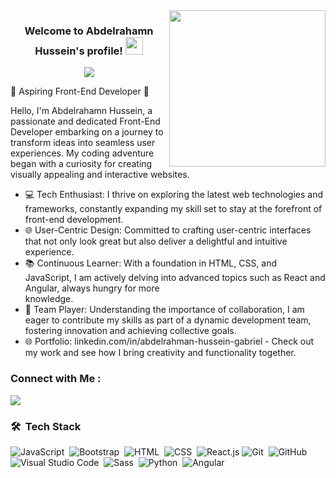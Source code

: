 
<img width="250" align="right" src="https://c.tenor.com/_DOBjnGspYAAAAAM/code-coding.gif">

<h3 align="center">
  Welcome to Abdelrahamn Hussein's profile!
  <img src="https://media.giphy.com/media/hvRJCLFzcasrR4ia7z/giphy.gif" width="28">
</h3>

<!-- Typing SVG by DenverCoder1 - https://github.com/DenverCoder1/readme-typing-svg -->
<p align="center">
  <a href="https://github.com/DenverCoder1/readme-typing-svg"><img src="https://readme-typing-svg.herokuapp.com/?lines=Front-end%20developer;Always%20learning%20new%20things&font=Fira%20Code&center=true&width=440&height=45&color=f75c7e&vCenter=true&size=22"></a>
</p> 

  🚀 Aspiring Front-End Developer 🚀

Hello, I'm Abdelrahamn Hussein, a passionate and dedicated Front-End Developer embarking on a journey to transform ideas into seamless user experiences. My coding adventure began with a curiosity for creating visually appealing and interactive websites.

- 💻 Tech Enthusiast: I thrive on exploring the latest web technologies and frameworks, constantly expanding my skill set to stay at the forefront of front-end development.
- 🌐 User-Centric Design: Committed to crafting user-centric interfaces that not only look great but also deliver a delightful and intuitive experience.
- 📚 Continuous Learner: With a foundation in HTML, CSS, and JavaScript, I am actively delving into advanced topics such as React and Angular, always hungry for more   
  knowledge.
- 🤝 Team Player: Understanding the importance of collaboration, I am eager to contribute my skills as part of a dynamic development team, fostering innovation and 
  achieving collective goals.
- 🌐 Portfolio: linkedin.com/in/abdelrahman-hussein-gabriel - Check out my work and see how I bring creativity and functionality together.

### Connect with Me :

<a href="https://linkedin.com/in/abdelrahman-hussein-gabriel" target="_blank"><img src="https://img.shields.io/badge/-Abdelrahman%20Hussein-0077B5?style=for-the-badge&logo=Linkedin&logoColor=white"/></a>




### 🛠 &nbsp;Tech Stack
![JavaScript](https://img.shields.io/badge/-JavaScript-05122A?style=flat&logo=javascript)&nbsp;
![Bootstrap](https://img.shields.io/badge/-Bootstrap-05122A?style=flat&logo=bootstrap&logoColor=563D7C)&nbsp;
![HTML](https://img.shields.io/badge/-HTML-05122A?style=flat&logo=HTML5)&nbsp;
![CSS](https://img.shields.io/badge/-CSS-05122A?style=flat&logo=CSS3&logoColor=1572B6)&nbsp;
![React.js](https://img.shields.io/badge/-React-05122A?style=flat&logo=react)
![Git](https://img.shields.io/badge/-Git-05122A?style=flat&logo=git)&nbsp;
![GitHub](https://img.shields.io/badge/-GitHub-05122A?style=flat&logo=github)&nbsp;
![Visual Studio Code](https://img.shields.io/badge/-Visual%20Studio%20Code-05122A?style=flat&logo=visual-studio-code&logoColor=007ACC)&nbsp;
![Sass](https://img.shields.io/badge/-Sass-05122A?style=flat&logo=sass)&nbsp;
![Python](https://img.shields.io/badge/-Python%20-05122A?style=flat&logo=python)&nbsp;
![Angular](https://img.shields.io/badge/-Angular%20-05122A?style=flat&logo=python)&nbsp;





